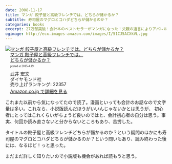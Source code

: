 ```yaml
---
date: 2008-11-17
title: マンガ 餃子屋と高級フレンチでは、どちらが儲かるか？
subtitle: 寿司屋のマグロとコハダどちらが儲かるのか？
categories: books
excerpt: 27万部突破！会計本のベストセラーがマンガになった！父親の遺言によりアパレル会社「ハンナ」社長に就任した由紀。ところが、父親から引き継いだ会社は、借金まみれの泥舟だったことが判明。困り果てた由紀は、会社再建のため謎のコンサルタント安曇教授に助けを求めた。素人社長由紀が、会計と経営を学び会社を再生させるビジネスストーリー。
ogimage: http://ecx.images-amazon.com/images/I/51CJ5ACXkVL.jpg
---
```


<div class="azlink-box"><div class="azlink-image" style="float:left"><a href="http://www.amazon.co.jp/exec/obidos/ASIN/B00A643JLW/warikiru-22/" name="azlinklink" target="_blank"><img src="http://ecx.images-amazon.com/images/I/51CJ5ACXkVL._SL160_.jpg" alt="マンガ 餃子屋と高級フレンチでは、どちらが儲かるか？" style="border:none" /></a></div><div class="azlink-info" style="float:left;margin-left:15px;line-height:120%"><div class="azlink-name" style="margin-bottom:10px;line-height:120%"><a href="http://www.amazon.co.jp/exec/obidos/ASIN/B00A643JLW/warikiru-22/" name="azlinklink" target="_blank">マンガ 餃子屋と高級フレンチでは、<br>どちらが儲かるか？</a><div class="azlink-powered-date" style="font-size:7pt;margin-top:5px;font-family:verdana;line-height:120%">posted at 2015.4.19</div></div><div class="azlink-detail">武井 宏文<br />ダイヤモンド社<br />売り上げランキング: 22357<br /></div><div class="azlink-link" style="margin-top:5px"><a href="http://www.amazon.co.jp/exec/obidos/ASIN/B00A643JLW/warikiru-22/" target="_blank">Amazon.co.jp で詳細を見る</a></div></div><div class="azlink-footer" style="clear:left"></div></div>


これまた以前から気になってたので読了。漫画といっても会計のお話なので文字量は多い。これなら、小説版読んだほうがいいんじゃないかとは思うが、
初心者にとってはこれくらいがちょうど良いのではと、会計初心者の自分は思う。事実、何回か読み直さないと分からないところもあり、苦労した。

タイトルの餃子屋と高級フレンチどちらが儲かるのか？という疑問のほかにも寿司屋のマグロとコハダどちらが儲かるのか？という問いもあり、読み終わった後には、なるほど！っと思った。

まだまだ詳しく知りたいので小説版も機会があれば読もうと思う。